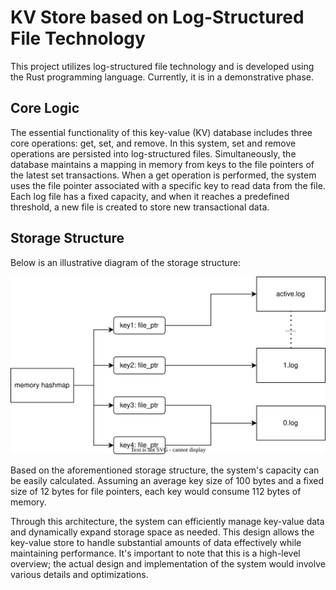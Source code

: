 # KV Store based on Log-Structured File Technology

This project utilizes log-structured file technology and is developed using the Rust programming language. Currently, it is in a demonstrative phase.

## Core Logic

The essential functionality of this key-value (KV) database includes three core operations: get, set, and remove. In this system, set and remove operations are persisted into log-structured files. Simultaneously, the database maintains a mapping in memory from keys to the file pointers of the latest set transactions. When a get operation is performed, the system uses the file pointer associated with a specific key to read data from the file. Each log file has a fixed capacity, and when it reaches a predefined threshold, a new file is created to store new transactional data.

## Storage Structure

Below is an illustrative diagram of the storage structure:

![Storage Structure Diagram](./docs/kvs.svg)

Based on the aforementioned storage structure, the system's capacity can be easily calculated. Assuming an average key size of 100 bytes and a fixed size of 12 bytes for file pointers, each key would consume 112 bytes of memory.

Through this architecture, the system can efficiently manage key-value data and dynamically expand storage space as needed. This design allows the key-value store to handle substantial amounts of data effectively while maintaining performance. It's important to note that this is a high-level overview; the actual design and implementation of the system would involve various details and optimizations.